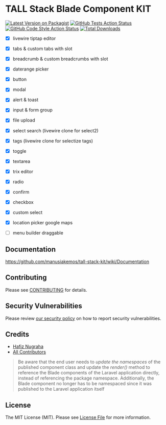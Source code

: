 # TALL Stack Blade Component KIT

[![Latest Version on Packagist](https://img.shields.io/packagist/v/manusiakemos/tall-stack-kit.svg?style=flat-square)](https://packagist.org/packages/manusiakemos/tall-stack-kit)
[![GitHub Tests Action Status](https://img.shields.io/github/workflow/status/manusiakemos/tall-stack-kit/run-tests?label=tests)](https://github.com/manusiakemos/tall-stack-kit/actions?query=workflow%3Arun-tests+branch%3Amain)
[![GitHub Code Style Action Status](https://img.shields.io/github/workflow/status/manusiakemos/tall-stack-kit/Check%20&%20fix%20styling?label=code%20style)](https://github.com/manusiakemos/tall-stack-kit/actions?query=workflow%3A"Check+%26+fix+styling"+branch%3Amain)
[![Total Downloads](https://img.shields.io/packagist/dt/manusiakemos/tall-stack-kit.svg?style=flat-square)](https://packagist.org/packages/manusiakemos/tall-stack-kit)

- [x] livewire tiptap editor

- [x] tabs & custom tabs with slot

- [x] breadcrumb & custom breadcrumbs with slot

- [x] daterange picker

- [x] button

- [x] modal

- [x] alert & toast

- [x] input & form group

- [x] file upload

- [x] select search (livewire clone for select2)

- [x] tags (livewire clone for selectize tags)

- [x] toggle

- [x] textarea

- [x] trix editor

- [x] radio

- [x] confirm

- [x] checkbox

- [x] custom select

- [x] location picker google maps

- [ ] menu builder draggable

  

## Documentation

https://github.com/manusiakemos/tall-stack-kit/wiki/Documentation

## Contributing

Please see [CONTRIBUTING](.github/CONTRIBUTING.md) for details.

## Security Vulnerabilities

Please review [our security policy](../../security/policy) on how to report security vulnerabilities.

## Credits

- [Hafiz Nugraha](https://github.com/manusiakemos)
- [All Contributors](../../contributors)



> Be aware that the end user needs to *update the namespaces* of the published component class and update the *render()* method to reference the Blade components of the Laravel application directly, instead of referencing the package namespace. Additionally, the Blade component no longer has to be namespaced since it was published to the Laravel application itself

## License

The MIT License (MIT). Please see [License File](LICENSE.md) for more information.
